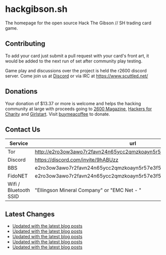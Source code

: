 # hackgibson.sh
The homepage for the open source Hack The Gibson // SH trading card game.


## Contributing

To add your card just submit a pull request with your card's front art, it would be added to the next run of set after community play testing.

Game play and discussions over the project is held the r2600 discord server. Come join us at [Discord](https://discord.com/invite/9hABUzz) or via IRC at https://www.scuttled.net/


## Donations

Your donation of $13.37 or more is welcome and helps the hacking community at large with proceeds going to [2600 Magazine](https://2600.com/), [Hackers for Charity](https://hackersforcharity.org) and [Girlstart](https://girlstart.org).  Visit [buymeacoffee](https://www.buymeacoffee.com/hackgibson.sh) to donate.


## Contact Us

Service | url
-|-
Tor | http://e2ro3ow3awo7r2favn24n65ycc2qmzkoayn5r57e3f56nvjwdcgg32ad.onion
Discord | https://discord.com/invite/9hABUzz
BBS | e2ro3ow3awo7r2favn24n65ycc2qmzkoayn5r57e3f56nvjwdcgg32ad.onion:23
FidoNET | e2ro3ow3awo7r2favn24n65ycc2qmzkoayn5r57e3f56nvjwdcgg32ad.onion:24554
Wifi / Bluetooth SSID | "Ellingson Mineral Company" or "EMC Net - <fidonet address>"

## Latest Changes
<!-- BLOG-POST-LIST:START -->
- [Updated with the latest blog posts](https://github.com/DFW2600/hackgibson.sh/commit/77dd62ea927180e57cc26dc2828591d89de11c8b)
- [Updated with the latest blog posts](https://github.com/DFW2600/hackgibson.sh/commit/4783a84eb32d3cff0d2b71702c86244931c8f4bf)
- [Updated with the latest blog posts](https://github.com/DFW2600/hackgibson.sh/commit/0b0fe8772ebaa83ff036ee383d6744b6f7588517)
- [Updated with the latest blog posts](https://github.com/DFW2600/hackgibson.sh/commit/21f5e1c6718897fa2618985f004a3ba4159f6cfc)
- [Updated with the latest blog posts](https://github.com/DFW2600/hackgibson.sh/commit/5d7f17f05cbbcfd5700ce3c4fc7834fe16c67b6e)
<!-- BLOG-POST-LIST:END -->
